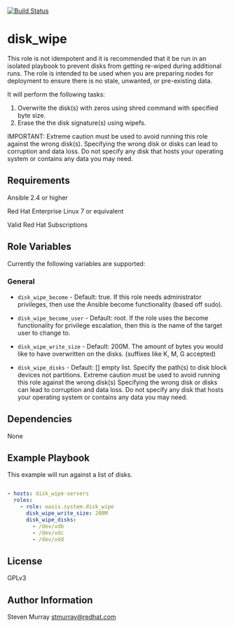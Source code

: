 [![Build Status](https://travis-ci.org/oasis-roles/disk_wipe.svg?branch=master)](https://travis-ci.org/oasis-roles/disk_wipe)

disk_wipe
===========

This role is not idempotent and it is recommended that it be run in an isolated
playbook to prevent disks from getting re-wiped during additional runs.
The role is intended to be used when you are preparing nodes for deployment
to ensure there is no stale, unwanted, or pre-existing data.

It will perform the following tasks:
1. Overwrite the disk(s) with zeros using shred command with specified byte size.
2. Erase the the disk signature(s) using wipefs.

IMPORTANT:
Extreme caution must be used to avoid running this role against the wrong disk(s).
Specifying the wrong disk or disks can lead to corruption and data loss.
Do not specify any disk that hosts your operating system or contains any data you may need.

Requirements
------------

Ansible 2.4 or higher

Red Hat Enterprise Linux 7 or equivalent

Valid Red Hat Subscriptions

Role Variables
--------------

Currently the following variables are supported:

### General

* `disk_wipe_become` - Default: true. If this role needs administrator
  privileges, then use the Ansible become functionality (based off sudo).

* `disk_wipe_become_user` - Default: root. If the role uses the become
  functionality for privilege escalation, then this is the name of the target
  user to change to.

* `disk_wipe_write_size` - Default: 200M.  The amount of bytes you would like to
  have overwritten on the disks. (suffixes like K, M, G accepted)

* `disk_wipe_disks` - Default: [] empty list.
  Specify the path(s) to disk block devices not partitions.
  Extreme caution must be used to avoid running this role against the wrong disk(s)
  Specifying the wrong disk or disks can lead to corruption and data loss.
  Do not specify any disk that hosts your operating system or contains any data you may need.

Dependencies
------------

None

Example Playbook
----------------

This example will run against a list of disks.

```yaml

- hosts: disk_wipe-servers
  roles:
    - role: oasis.system.disk_wipe
      disk_wipe_write_size: 200M
      disk_wipe_disks:
        - /dev/vdb
        - /dev/vdc
        - /dev/vdd

```

License
-------

GPLv3

Author Information
------------------

Steven Murray <stmurray@redhat.com>
